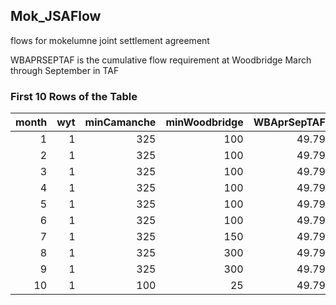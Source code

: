 ## Mok_JSAFlow
flows for mokelumne joint settlement agreement

WBAPRSEPTAF is the cumulative flow requirement at Woodbridge March through September in TAF

### First 10 Rows of the Table
|   month |   wyt |   minCamanche |   minWoodbridge |   WBAprSepTAF |
|--------:|------:|--------------:|----------------:|--------------:|
|       1 |     1 |           325 |             100 |         49.79 |
|       2 |     1 |           325 |             100 |         49.79 |
|       3 |     1 |           325 |             100 |         49.79 |
|       4 |     1 |           325 |             100 |         49.79 |
|       5 |     1 |           325 |             100 |         49.79 |
|       6 |     1 |           325 |             100 |         49.79 |
|       7 |     1 |           325 |             150 |         49.79 |
|       8 |     1 |           325 |             300 |         49.79 |
|       9 |     1 |           325 |             300 |         49.79 |
|      10 |     1 |           100 |              25 |         49.79 |